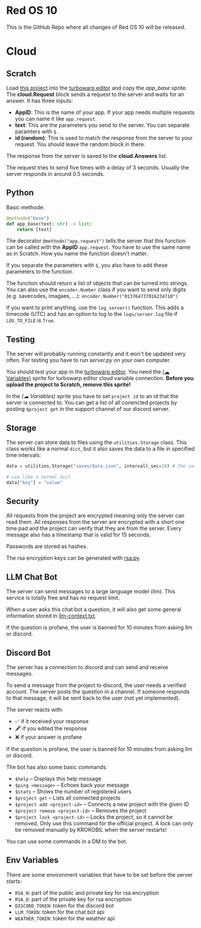 # Red OS 10

This is the GitHub Repo where all changes of Red OS 10 will be released.

# Cloud

## Scratch

Load [this project](Red%20OS%2010%20Cloud.sb3) into the [turbowarp editor](https://turbowarp.org/editor) and copy the *app_base* sprite.
The **cloud.Request** block sends a request to the server and waits for an answer. It has three inputs:
- **AppID**: This is the name of your app. If your app needs multiple requests you can name it like `app.request`.
- **text**: This are the parameters you send to the server. You can separate paramters with `§`.
- **id (random)**: This is used to match the response from the server to your request. You should leave the random block in there.

The response from the server is saved to the **cloud.Answers** list.

The request tries to send five times with a delay of 3 seconds. Usually the server responds in around 0.5 seconds.

## Python

Basic methode:
``` python
@methode("base")
def app_base(text: str) -> list:
    return [text]
```

The decorator `@methode("app.request")` tells the server that this function can be called with the **AppID** `app.request`. You have to use the same name as in Scratch. How you name the function doesn't matter.

If you separate the parameters with `§`, you also have to add these parameters to the function.

The function should return a list of objects that can be turned into strings. You can also use the `encoder.Number` class if you want to send only digits (e.g. savecodes, imagaes, ...):
`encoder.Number("013764737016234710")`

If you want to print anything, use the `log_server()` function. This adds a timecode (UTC) and has an option to log to the `logs/server.log` file if `LOG_TO_FILE` is `True`.

## Testing

The server will probably running constantly and it won't be updated very often. For testing you have to run *server.py* on your own computer.

You should test your app in the [turbowarp editor](https://turbowarp.org/editor). You need the [(☁ Variables)](CloudVariables.sprite3) sprite for turbowarp editor cloud variable connection.
**Before you upload the project to Scratch, remove this sprite!**

In the *(☁ Variables)* sprite you have to set `project id` to an id that the server is connected to. You can get a list of all conencted projects by posting `$project get` in the support channel of our discord server.

## Storage

The server can store data to files using the `utilities.Storage` class. This class works like a normal `dict`, but it also saves the data to a file in specified time intervals:

``` python
data = utilities.Storage("saves/data.json", intervall_sec=10) # the second parameter is optional

# use like a normal dict
data["key"] = "value"
```

## Security

All requests from the project are encrypted meaning only the server can read them.
All responses from the server are encrypted with a short one time pad and the project can verify that they are from the server.
Every message also has a timestamp that is valid for 15 seconds.

Passwords are stored as hashes.

The rsa encryption keys can be generated with [rsa.py](rsa.py).

## LLM Chat Bot

The server can send messages to a large language model (llm). This service is totally free and has no request limit.

When a user asks this chat bot a question, it will also get some general information stored in [llm-context.txt](llm-context.txt).

If the question is profane, the user is banned for 10 minutes from asking llm or discord.

## Discord Bot

The server has a connection to discord and can send and receive messages.

To send a message from the project to discord, the user needs a verified account. The server posts the question in a channel. If someone responds to that message, it will be sent back to the user (not yet implemented).

The server reacts with:
- ✅ if it received your response
- 🖋 if you edited the response
- ❌ if your answer is profane

If the question is profane, the user is banned for 10 minutes from asking llm or discord.

The bot has also some basic commands:
- `$help` – Displays this help message
- `$ping <message>` – Echoes back your message
- `$stats` – Shows the number of registered users
- `$project get` – Lists all connected projects
- `$project add <project-id>` – Connects a new project with the given ID
- `$project remove <project-id>` – Removes the project
- `$project lock <project-id>` – Locks the project, so it cannot be removed. Only use this command for the official project. A lock can only be removed manually by KROKOBIL when the server restarts!

You can use some commands in a DM to the bot.

## Env Variables

There are some environment variables that have to be set before the server starts:
- `RSA_N`: part of the public and private key for rsa encryption
- `RSA_D`: part of the private key for rsa encryption
- `DISCORD_TOKEN`: token for the discord bot
- `LLM_TOKEN`: token for the chat bot api
- `WEATHER_TOKEN`: token for the weather api
